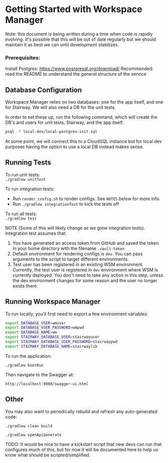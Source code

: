 # Getting Started with Workspace Manager

Note: this document is being written during a time when code is rapidly evolving. It's 
possible that this will be out of date regularly but we should maintain it as best we can until
development stabilizes.


### Prerequisites:

Install Postgres: https://www.postgresql.org/download/
Recommended: read the README to understand the general structure of the service


## Database Configuration

Workspace Manager relies on two databases: one for the app itself, and one for Stairway. We will also
need a DB for the unit tests.

In order to set these up, run the following command, which will create the DB's and users for unit tests, Stairway, and the app itself:

```sh
psql -f local-dev/local-postgres-init.sql
```

At some point, we will connect this to a CloudSQL instance but for local dev purposes having the 
option to use a local DB instead makes sense.


## Running Tests

To run unit tests:  
`./gradlew unitTest`  
  
To run integration tests: 
- Run `render_config.sh` to render configs. See `NOTES` below for more info.   
- Run `./gradlew integrationTest` to kick the tests off  
 
To run all tests:  
`./gradlew test`

NOTE (Some of this will likely change as we grow integration tests). Integration test assumes that:
1. You have generated an access token from GitHub and saved the token in your home directory with the filename `.vault-token`
2. Default environment for rendering configs is `dev`. You can pass arguments to the script to target different environments.
3. Test user has been registered in an existing WSM environment. Currently, the test user is registered in `dev` environment where WSM is currently deployed. You don't need to take any action in this step, unless the dev environment changes for some reason and the user no longer exists there. 


## Running Workspace Manager

To run locally, you'll first need to export a few environment variables:

```sh
export DATABASE_USER=wmuser
export DATABASE_USER_PASSWORD=wmpwd
export DATABASE_NAME=wm
export STAIRWAY_DATABASE_USER=stairwayuser
export STAIRWAY_DATABASE_USER_PASSWORD=stairwaypwd
export STAIRWAY_DATABASE_NAME=stairwaylib
```

To run the application:

`./gradlew bootRun`

Then navigate to the Swagger at:

`http://localhost:8080/swagger-ui.html`


## Other

You may also want to periodically rebuild and refresh any auto-generated code:

`./gradlew clean build`

`./gradlew openApiGenerate`

TODO: It would be nice to have a kickstart script that new devs can run that configures much of this, but
for now it will be documented here to help us know what should be scripted/simplified.
